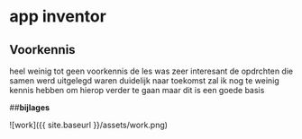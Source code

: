 # app inventor

## **Voorkennis**

heel weinig tot geen voorkennis
de les was zeer interesant de opdrchten die samen werd uitgelegd waren duidelijk
naar toekomst zal ik nog te weinig kennis hebben om hierop verder te gaan
maar dit is een goede basis
 
##**bijlages**

   ![work]({{ site.baseurl }}/assets/work.png)
   
